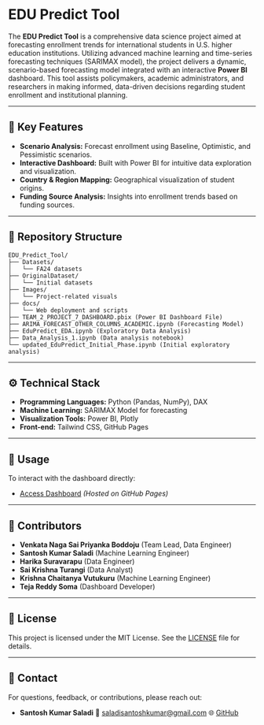 # EDU Predict Tool

The **EDU Predict Tool** is a comprehensive data science project aimed at forecasting enrollment trends for international students in U.S. higher education institutions. Utilizing advanced machine learning and time-series forecasting techniques (SARIMAX model), the project delivers a dynamic, scenario-based forecasting model integrated with an interactive **Power BI** dashboard. This tool assists policymakers, academic administrators, and researchers in making informed, data-driven decisions regarding student enrollment and institutional planning.

---

## 📌 Key Features

* **Scenario Analysis:** Forecast enrollment using Baseline, Optimistic, and Pessimistic scenarios.
* **Interactive Dashboard:** Built with Power BI for intuitive data exploration and visualization.
* **Country & Region Mapping:** Geographical visualization of student origins.
* **Funding Source Analysis:** Insights into enrollment trends based on funding sources.

---

## 📂 Repository Structure

```
EDU_Predict_Tool/
├── Datasets/
│   └── FA24 datasets
├── OriginalDataset/
│   └── Initial datasets
├── Images/
│   └── Project-related visuals
├── docs/
│   └── Web deployment and scripts
├── TEAM_2_PROJECT_7_DASHBOARD.pbix (Power BI Dashboard File)
├── ARIMA_FORECAST_OTHER_COLUMNS_ACADEMIC.ipynb (Forecasting Model)
├── EduPredict_EDA.ipynb (Exploratory Data Analysis)
├── Data_Analysis_1.ipynb (Data analysis notebook)
└── updated_EduPredict_Initial_Phase.ipynb (Initial exploratory analysis)
```

---

## ⚙️ Technical Stack

* **Programming Languages:** Python (Pandas, NumPy), DAX
* **Machine Learning:** SARIMAX Model for forecasting
* **Visualization Tools:** Power BI, Plotly
* **Front-end:** Tailwind CSS, GitHub Pages

---

## 🚀 Usage

To interact with the dashboard directly:

* [Access Dashboard](https://priyankaboddoju.github.io/EDU-PREDICT-TOOL/) *(Hosted on GitHub Pages)*

---

## 👥 Contributors

* **Venkata Naga Sai Priyanka Boddoju** (Team Lead, Data Engineer)
* **Santosh Kumar Saladi** (Machine Learning Engineer)
* **Harika Suravarapu** (Data Engineer)
* **Sai Krishna Turangi** (Data Analyst)
* **Krishna Chaitanya Vutukuru** (Machine Learning Engineer)
* **Teja Reddy Soma** (Dashboard Developer)

---

## 📜 License

This project is licensed under the MIT License. See the [LICENSE](LICENSE.md) file for details.

---

## 📧 Contact

For questions, feedback, or contributions, please reach out:

* **Santosh Kumar Saladi**
  📧 [saladisantoshkumar@gmail.com](mailto:saladisantoshkumar@gmail.com)
  🌐 [GitHub](https://github.com/Santoshsaladi)

